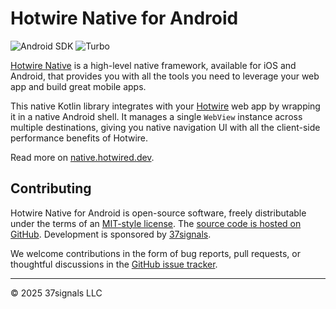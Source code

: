 # Hotwire Native for Android

![Android SDK](https://img.shields.io/badge/Android%20SDK-28+-green)
![Turbo](https://img.shields.io/badge/Turbo-7+-purple)

[Hotwire Native](https://native.hotwired.dev) is a high-level native framework, available for iOS and Android, that provides you with all the tools you need to leverage your web app and build great mobile apps.

This native Kotlin library integrates with your [Hotwire](https://hotwired.dev) web app by wrapping it in a native Android shell. It manages a single `WebView` instance across multiple destinations, giving you native navigation UI with all the client-side performance benefits of Hotwire.

Read more on [native.hotwired.dev](https://native.hotwired.dev).

## Contributing

Hotwire Native for Android is open-source software, freely distributable under the terms of an [MIT-style license](LICENSE). The [source code is hosted on GitHub](https://github.com/hotwired/hotwire-native-bridge). Development is sponsored by [37signals](https://37signals.com/).

We welcome contributions in the form of bug reports, pull requests, or thoughtful discussions in the [GitHub issue tracker](https://github.com/hotwired/hotwire-native-bridge/issues).

---------

© 2025 37signals LLC
